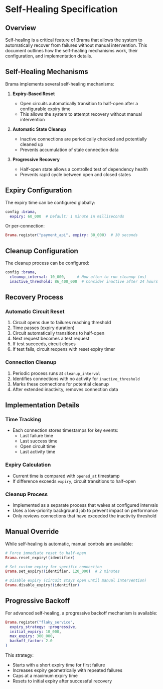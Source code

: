 # Self-Healing Specification

## Overview

Self-healing is a critical feature of Brama that allows the system to automatically recover from failures without manual intervention. This document outlines how the self-healing mechanisms work, their configuration, and implementation details.

## Self-Healing Mechanisms

Brama implements several self-healing mechanisms:

1. **Expiry-Based Reset**
   - Open circuits automatically transition to half-open after a configurable expiry time
   - This allows the system to attempt recovery without manual intervention

2. **Automatic State Cleanup**
   - Inactive connections are periodically checked and potentially cleaned up
   - Prevents accumulation of stale connection data

3. **Progressive Recovery**
   - Half-open state allows a controlled test of dependency health
   - Prevents rapid cycle between open and closed states

## Expiry Configuration

The expiry time can be configured globally:

```elixir
config :brama,
  expiry: 60_000  # Default: 1 minute in milliseconds
```

Or per-connection:

```elixir
Brama.register("payment_api", expiry: 30_000)  # 30 seconds
```

## Cleanup Configuration

The cleanup process can be configured:

```elixir
config :brama,
  cleanup_interval: 10_000,     # How often to run cleanup (ms)
  inactive_threshold: 86_400_000  # Consider inactive after 24 hours
```

## Recovery Process

### Automatic Circuit Reset

1. Circuit opens due to failures reaching threshold
2. Time passes (expiry duration)
3. Circuit automatically transitions to half-open
4. Next request becomes a test request
5. If test succeeds, circuit closes
6. If test fails, circuit reopens with reset expiry timer

### Connection Cleanup

1. Periodic process runs at `cleanup_interval`
2. Identifies connections with no activity for `inactive_threshold`
3. Marks these connections for potential cleanup
4. After extended inactivity, removes connection data

## Implementation Details

### Time Tracking

- Each connection stores timestamps for key events:
  - Last failure time
  - Last success time
  - Open circuit time
  - Last activity time

### Expiry Calculation

- Current time is compared with `opened_at` timestamp
- If difference exceeds `expiry`, circuit transitions to half-open

### Cleanup Process

- Implemented as a separate process that wakes at configured intervals
- Uses a low-priority background job to prevent impact on performance
- Only reviews connections that have exceeded the inactivity threshold

## Manual Override

While self-healing is automatic, manual controls are available:

```elixir
# Force immediate reset to half-open
Brama.reset_expiry!(identifier)

# Set custom expiry for specific connection
Brama.set_expiry!(identifier, 120_000)  # 2 minutes

# Disable expiry (circuit stays open until manual intervention)
Brama.disable_expiry!(identifier)
```

## Progressive Backoff

For advanced self-healing, a progressive backoff mechanism is available:

```elixir
Brama.register("flaky_service", 
  expiry_strategy: :progressive,
  initial_expiry: 10_000,
  max_expiry: 300_000,
  backoff_factor: 2.0
)
```

This strategy:
- Starts with a short expiry time for first failure
- Increases expiry geometrically with repeated failures
- Caps at a maximum expiry time
- Resets to initial expiry after successful recovery 